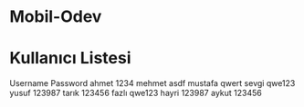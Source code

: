 # Mobil-Odev
# Kullanıcı Listesi
Username Password
ahmet 1234
mehmet asdf
mustafa qwert
sevgi qwe123
yusuf 123987
tarık 123456
fazlı qwe123
hayri 123987
aykut 123456

